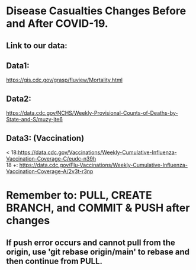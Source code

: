 # Disease Casualties Changes Before and After COVID-19. 
## Link to our data:  
## Data1:  
https://gis.cdc.gov/grasp/fluview/Mortality.html
## Data2:  
https://data.cdc.gov/NCHS/Weekly-Provisional-Counts-of-Deaths-by-State-and-S/muzy-jte6
## Data3: (Vaccination)  
< 18:https://data.cdc.gov/Vaccinations/Weekly-Cumulative-Influenza-Vaccination-Coverage-C/eudc-n39h  
18 +: https://data.cdc.gov/Flu-Vaccinations/Weekly-Cumulative-Influenza-Vaccination-Coverage-A/2v3t-r3np 


# Remember to: PULL, CREATE BRANCH, and COMMIT & PUSH after changes
## If push error occurs and cannot pull from the origin, use 'git rebase origin/main' to rebase and then continue from PULL.
